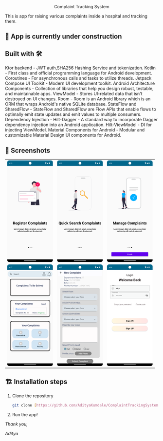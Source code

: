 <div align="center">
 Complaint Tracking System
</div>

This is app for raising various complaints inside a hospital and tracking them.

<div align="center">

</div>

## 🚧 App is currently under construction

## Built with 🛠

Ktor backend - JWT auth,SHA256 Hashing Service and tokenization.
Kotlin - First class and official programming language for Android development.
Coroutines - For asynchronous calls and tasks to utilize threads.
Jetpack Compose UI Toolkit - Modern UI development toolkit.
Android Architecture Components - Collection of libraries that help you design robust, testable, and maintainable apps.
ViewModel - Stores UI-related data that isn't destroyed on UI changes.
Room - Room is an Android library which is an ORM that wraps Android's native SQLite database.
StateFlow and SharedFlow - StateFlow and SharedFlow are Flow APIs that enable flows to optimally emit state updates and emit values to multiple consumers.
Dependency Injection -
Hilt-Dagger - A standard way to incorporate Dagger dependency injection into an Android application.
Hilt-ViewModel - DI for injecting ViewModel.
Material Components for Android - Modular and customizable Material Design UI components for Android.

## 📱 Screenshots

<div align="center">

| | | |
|-|-|-|
| <img width="150px" src="Screenshots/splash1.png"> | <img width="150px" src="Screenshots/spla2.png"> | <img width="150px" src="Screenshots/spla3.png"> | 
| <img width="150px" src="Screenshots/home.png"> | <img width="150px" src="Screenshots/menu.png"> | <img width="150px" src="Screenshots/login.png"> |
</div>



## 🏗️ Installation steps

1. Clone the repository

    ```bash
    git clone [https://github.com/AdityaKumdale/ComplaintTrackingSystem.git]
    ```
2. Run the app!

*Thank you,*

*Aditya*
